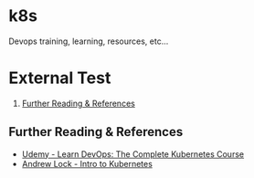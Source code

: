 # k8s
Devops training, learning, resources, etc...

# External Test

1. [ Further Reading & References ](#refs)

<a name="refs"></a>
## Further Reading & References
- [Udemy - Learn DevOps: The Complete Kubernetes Course](https://www.udemy.com/course/learn-devops-the-complete-kubernetes-course/learn/lecture/6121104#overview)
- [Andrew Lock - Intro to Kubernetes](https://andrewlock.net/deploying-asp-net-core-applications-to-kubernetes-part-1-an-introduction-to-kubernetes/)

